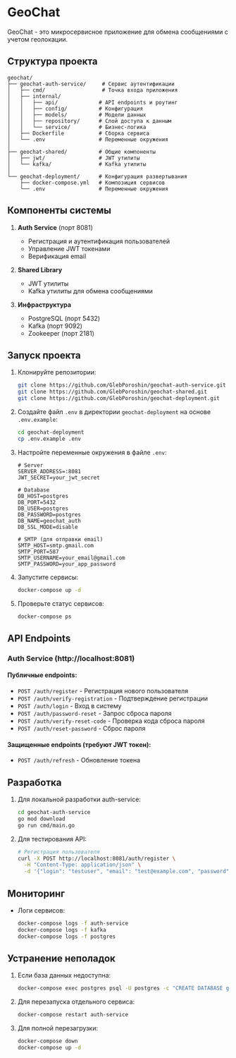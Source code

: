 # GeoChat

GeoChat - это микросервисное приложение для обмена сообщениями с учетом геолокации.

## Структура проекта

```
geochat/
├── geochat-auth-service/     # Сервис аутентификации
│   ├── cmd/                  # Точка входа приложения
│   ├── internal/            
│   │   ├── api/             # API endpoints и роутинг
│   │   ├── config/          # Конфигурация
│   │   ├── models/          # Модели данных
│   │   ├── repository/      # Слой доступа к данным
│   │   └── service/         # Бизнес-логика
│   ├── Dockerfile           # Сборка сервиса
│   └── .env                 # Переменные окружения
│
├── geochat-shared/          # Общие компоненты
│   ├── jwt/                 # JWT утилиты
│   └── kafka/               # Kafka утилиты
│
└── geochat-deployment/      # Конфигурация развертывания
    ├── docker-compose.yml   # Композиция сервисов
    └── .env                 # Переменные окружения

```

## Компоненты системы

1. **Auth Service** (порт 8081)
   - Регистрация и аутентификация пользователей
   - Управление JWT токенами
   - Верификация email

2. **Shared Library**
   - JWT утилиты
   - Kafka утилиты для обмена сообщениями

3. **Инфраструктура**
   - PostgreSQL (порт 5432)
   - Kafka (порт 9092)
   - Zookeeper (порт 2181)

## Запуск проекта

1. Клонируйте репозитории:
   ```bash
   git clone https://github.com/GlebPoroshin/geochat-auth-service.git
   git clone https://github.com/GlebPoroshin/geochat-shared.git
   git clone https://github.com/GlebPoroshin/geochat-deployment.git
   ```

2. Создайте файл `.env` в директории `geochat-deployment` на основе `.env.example`:
   ```bash
   cd geochat-deployment
   cp .env.example .env
   ```

3. Настройте переменные окружения в файле `.env`:
   ```env
   # Server
   SERVER_ADDRESS=:8081
   JWT_SECRET=your_jwt_secret

   # Database
   DB_HOST=postgres
   DB_PORT=5432
   DB_USER=postgres
   DB_PASSWORD=postgres
   DB_NAME=geochat_auth
   DB_SSL_MODE=disable

   # SMTP (для отправки email)
   SMTP_HOST=smtp.gmail.com
   SMTP_PORT=587
   SMTP_USERNAME=your_email@gmail.com
   SMTP_PASSWORD=your_app_password
   ```

4. Запустите сервисы:
   ```bash
   docker-compose up -d
   ```

5. Проверьте статус сервисов:
   ```bash
   docker-compose ps
   ```

## API Endpoints

### Auth Service (http://localhost:8081)

#### Публичные endpoints:
- `POST /auth/register` - Регистрация нового пользователя
- `POST /auth/verify-registration` - Подтверждение регистрации
- `POST /auth/login` - Вход в систему
- `POST /auth/password-reset` - Запрос сброса пароля
- `POST /auth/verify-reset-code` - Проверка кода сброса пароля
- `POST /auth/reset-password` - Сброс пароля

#### Защищенные endpoints (требуют JWT токен):
- `POST /auth/refresh` - Обновление токена

## Разработка

1. Для локальной разработки auth-service:
   ```bash
   cd geochat-auth-service
   go mod download
   go run cmd/main.go
   ```

2. Для тестирования API:
   ```bash
   # Регистрация пользователя
   curl -X POST http://localhost:8081/auth/register \
     -H "Content-Type: application/json" \
     -d '{"login": "testuser", "email": "test@example.com", "password": "password123"}'
   ```

## Мониторинг

- Логи сервисов:
  ```bash
  docker-compose logs -f auth-service
  docker-compose logs -f kafka
  docker-compose logs -f postgres
  ```

## Устранение неполадок

1. Если база данных недоступна:
   ```bash
   docker-compose exec postgres psql -U postgres -c "CREATE DATABASE geochat_auth;"
   ```

2. Для перезапуска отдельного сервиса:
   ```bash
   docker-compose restart auth-service
   ```

3. Для полной перезагрузки:
   ```bash
   docker-compose down
   docker-compose up -d
   ```
